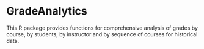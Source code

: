# GradeAnalytics

This R package provides functions for comprehensive analysis of grades by course, by students, by instructor and by sequence of courses for historical data. 
